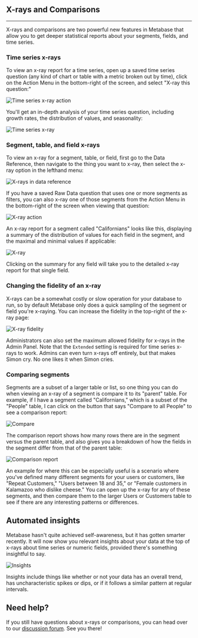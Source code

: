 ## X-rays and Comparisons
---
X-rays and comparisons are two powerful new features in Metabase that allow you to get deeper statistical reports about your segments, fields, and time series.

### Time series x-rays

To view an x-ray report for a time series, open up a saved time series question (any kind of chart or table with a metric broken out by time), click on the Action Menu in the bottom-right of the screen, and select "X-ray this question:"

![Time series x-ray action](images/x-ray-action-time-series.png)

You'll get an in-depth analysis of your time series question, including growth rates, the distribution of values, and seasonality:

![Time series x-ray](images/x-ray-time-series.png)

### Segment, table, and field x-rays
To view an x-ray for a segment, table, or field, first go to the Data Reference, then navigate to the thing you want to x-ray, then select the x-ray option in the lefthand menu:

![X-rays in data reference](images/x-ray-data-reference.png)

If you have a saved Raw Data question that uses one or more segments as filters, you can also x-ray one of those segments from the Action Menu in the bottom-right of the screen when viewing that question:

![X-ray action](images/x-ray-action.png)

An x-ray report for a segment called "Californians" looks like this, displaying a summary of the distribution of values for each field in the segment, and the maximal and minimal values if applicable:

![X-ray](images/x-ray.png)

Clicking on the summary for any field will take you to the detailed x-ray report for that single field.

### Changing the fidelity of an x-ray

X-rays can be a somewhat costly or slow operation for your database to run, so by default Metabase only does a quick sampling of the segment or field you're x-raying. You can increase the fidelity in the top-right of the x-ray page:

![X-ray fidelity](images/x-ray-fidelity.png)

Administrators can also set the maximum allowed fidelity for x-rays in the Admin Panel. Note that the `Extended` setting is required for time series x-rays to work. Admins can even turn x-rays off entirely, but that makes Simon cry. No one likes it when Simon cries.

### Comparing segments

Segments are a subset of a larger table or list, so one thing you can do when viewing an x-ray of a segment is compare it to its "parent" table. For example, if I have a segment called "Californians," which is a subset of the "People" table, I can click on the button that says "Compare to all People" to see a comparison report:

![Compare](images/x-ray-compare-button.png)

The comparison report shows how many rows there are in the segment versus the parent table, and also gives you a breakdown of how the fields in the segment differ from that of the parent table:

![Comparison report](images/x-ray-comparison.png)

An example for where this can be especially useful is a scenario where you've defined many different segments for your users or customers, like "Repeat Customers," "Users between 18 and 35," or "Female customers in Kalamazoo who dislike cheese." You can open up the x-ray for any of these segments, and then compare them to the larger Users or Customers table to see if there are any interesting patterns or differences.

## Automated insights
Metabase hasn't quite achieved self-awareness, but it has gotten smarter recently. It will now show you relevant insights about your data at the top of x-rays about time series or numeric fields, provided there's something insightful to say.

![Insights](./images/insights.png)

Insights include things like whether or not your data has an overall trend, has uncharacteristic spikes or dips, or if it follows a similar pattern at regular intervals.

## Need help?
If you still have questions about x-rays or comparisons, you can head over to our [discussion forum](http://discourse.metabase.com/). See you there!
